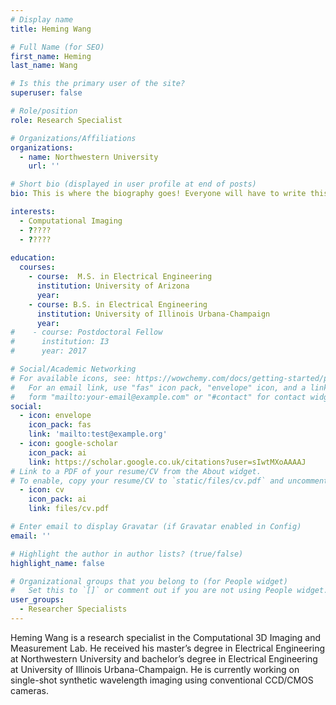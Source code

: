 ```yaml
---
# Display name
title: Heming Wang

# Full Name (for SEO)
first_name: Heming
last_name: Wang

# Is this the primary user of the site?
superuser: false

# Role/position
role: Research Specialist

# Organizations/Affiliations
organizations:
  - name: Northwestern University
    url: ''

# Short bio (displayed in user profile at end of posts)
bio: This is where the biography goes! Everyone will have to write this.

interests:
  - Computational Imaging
  - ?????
  - ????? 
  
education:
  courses:
    - course:  M.S. in Electrical Engineering
      institution: University of Arizona
      year: 
    - course: B.S. in Electrical Engineering
      institution: University of Illinois Urbana-Champaign
      year: 
#    - course: Postdoctoral Fellow
#      institution: I3
#      year: 2017

# Social/Academic Networking
# For available icons, see: https://wowchemy.com/docs/getting-started/page-builder/#icons
#   For an email link, use "fas" icon pack, "envelope" icon, and a link in the
#   form "mailto:your-email@example.com" or "#contact" for contact widget.
social:
  - icon: envelope
    icon_pack: fas
    link: 'mailto:test@example.org'
  - icon: google-scholar
    icon_pack: ai
    link: https://scholar.google.co.uk/citations?user=sIwtMXoAAAAJ
# Link to a PDF of your resume/CV from the About widget.
# To enable, copy your resume/CV to `static/files/cv.pdf` and uncomment the lines below.
  - icon: cv
    icon_pack: ai
    link: files/cv.pdf

# Enter email to display Gravatar (if Gravatar enabled in Config)
email: ''

# Highlight the author in author lists? (true/false)
highlight_name: false

# Organizational groups that you belong to (for People widget)
#   Set this to `[]` or comment out if you are not using People widget.
user_groups:
  - Researcher Specialists
---
```


Heming Wang is a research specialist in the Computational 3D Imaging and Measurement Lab. He received his master’s degree in Electrical Engineering at Northwestern University and bachelor’s degree in Electrical Engineering at University of Illinois Urbana-Champaign. He is currently working on single-shot synthetic wavelength imaging using conventional CCD/CMOS cameras.

